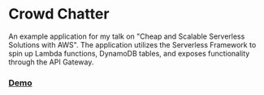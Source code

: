 # Crowd Chatter

An example application for my talk on "Cheap and Scalable Serverless Solutions with AWS". The application utilizes the Serverless Framework to spin up Lambda functions, DynamoDB tables, and exposes functionality through the API Gateway.

### [Demo](http://crowd-chatter.s3-website-us-west-2.amazonaws.com/)
